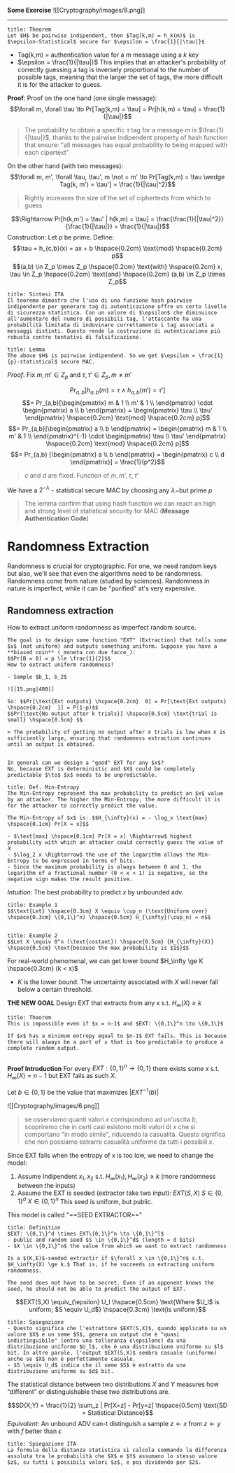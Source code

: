 **Some Exercise**
![[Cryptography/images/8.png]]

----

```ad-abstract
title: Theorem
Let $H$ be pairwise indipendent, then $Tag(k,m) = h_k(m)$ is $\epsilon-Statistical$ secure for $\epsilon = \frac{1}{|\tau|}$

```

- Tag(k,m) =  authentication value for a $m$ message using a $k$ key
- $\epsilon = \frac{1}{|\tau|}$ This implies that an attacker's probability of correctly guessing a tag is inversely proportional to the number of possible tags, meaning that the larger the set of tags, the more difficult it is for the attacker to guess.

**Proof**:
Proof on the one hand (one single message): 
$$\forall m, \forall \tau \to Pr[Tag(k,m) = \tau] = Pr[h(k,m) = \tau] = \frac{1}{|\tau|}$$
>The probability to obtain a specific $\tau$ tag for a message $m$ is $\frac{1}{|\tau|}$, thanks to the pairwise indipendent property of hash function that ensure: "all messages has equal probability to being mapped with each cipertext"

On the other hand (with two messages):
$$\forall m, m', \forall \tau, \tau', m \not = m' \to Pr[Tag(k,m) = \tau \wedge Tag(k, m') = \tau'] = \frac{1}{|\tau|^2}$$
>Rightly increases the size of the set of ciphertexts from which to guess

$$\Rightarrow Pr[h(k,m') = \tau' | h(k,m) = \tau] = \frac{\frac{1}{|\tau|^2}}{\frac{1}{|\tau|}} = \frac{1}{|\tau|}$$
Construction: Let $p$ be prime. Define:
$$\tau = h_{c,b}(x) = ax + b \hspace{0.2cm} \text{mod} \hspace{0.2cm} p$$
$$(a,b) \in Z_p \times Z_p \hspace{0.2cm} \text{with} \hspace{0.2cm} x, \tau \in Z_p \hspace{0.2cm} \text{and} \hspace{0.2cm} (a,b) \in Z_p \times Z_p$$

```ad-success
title: Sintesi ITA
Il teorema dimostra che l'uso di una funzione hash pairwise indipendente per generare tag di autenticazione offre un certo livello di sicurezza statistica. Con un valore di $\epsilon$ che diminuisce all'aumentare del numero di possibili tag, l'attaccante ha una probabilità limitata di indovinare correttamente i tag associati a messaggi distinti. Questo rende la costruzione di autenticazione più robusta contro tentativi di falsificazione.

```

```ad-abstract
title: Lemma
The above $H$ is pairwise indipendend. So we get $\epsilon = \frac{1}{p}-statistical$ secure MAC. 

```

_Proof_: Fix $m, m' \in Z_p$ and $\tau, \tau' \in Z_p, m \not = m'$

$$Pr_{a,b}[h_{a,b}(m) = \tau \wedge h_{a,b}(m') = \tau']$$
$$= Pr_{a,b}[\begin{pmatrix}  m & 1 \\ m' & 1 \\  \end{pmatrix} \cdot \begin{pmatrix} a \\ b \end{pmatrix} = \begin{pmatrix} \tau \\ \tau' \end{pmatrix} \hspace{0.2cm} \text{mod} \hspace{0.2cm} p]$$
$$= Pr_{a,b}[\begin{pmatrix} a \\ b \end{pmatrix} = \begin{pmatrix}  m & 1 \\ m' & 1 \\  \end{pmatrix}^{-1} \cdot \begin{pmatrix} \tau \\ \tau' \end{pmatrix} \hspace{0.2cm} \text{mod} \hspace{0.2cm} p]$$
$$= Pr_{a,b} [\begin{pmatrix} a \\ b \end{pmatrix} = \begin{pmatrix} c \\ d \end{pmatrix}] = \frac{1}{p^2}$$
>$c$ and $d$ are fixed.
>Function of $m, m', \tau, \tau'$

We have a $2^{- \lambda}$ - statistical secure MAC by choosing any $\lambda-$but prime $p$

>The lemma confirm that using hash function we can reach an high and strong level of statistical security for MAC (**Message Authentication Code**)
# Randomness Extraction
Randomness is crucial for cryptographic. For one, we need random keys but also, we'll see that even the algorithms need to be randomness. Randomness come from nature (studied by sciences). Randomness in nature is imperfect, while it can be "purified" at's very expensive. 

## Randomness extraction
How to extract uniform randomness as imperfect random source.

```ad-example
The goal is to design some function "EXT" (Extraction) that tells some $x$ (not uniform) and outputs something uniform. Suppose you have a **biased coin** (_moneta con due facce_):
$$Pr[B = 0] = p \le \frac{1}{2}$$
How to extract uniform randomness?

- Sample $b_1, b_2$

![[15.png|400]]

So: $$Pr[\text{Ext outputs} \hspace{0.2cm}  0] = Pr[\text{Ext outputs} \hspace{0.2cm}  1] = P(1-p)$$
$$Pr[\text{No output after k trials}] \hspace{0.5cm} \text{trial is small} \hspace{0.5cm} $$

> The probability of getting no output after 𝑘 trials is low when 𝑘 is sufficiently large, ensuring that randomness extraction continues until an output is obtained.


```

```ad-question
In general can we design a "good" EXT for any $x$?
No, because EXT is deterministic and $X$ could be completely predictable $\to$ $x$ needs to be unpredictable.

```

```ad-abstract
title: Def. Min-Entropy
The Min-Entropy represent tha max probability to predict an $x$ value by an attacker. The higher the Min-Entropy, the more difficult it is for the attacker to correctly predict the value.

The Min-Entropy of $x$ is: $$H_{\infty}(x) = - \log_x \text{max} \hspace{0.1cm} Pr[X = x]$$

- $\text{max} \hspace{0.1cm} Pr[X = x] \Rightarrow$ highest probability with which an attacker could correctly guess the value of  𝑋
- $\log_2 x \Rightarrow$ the use of the logarithm allows the Min-Entropy to be expressed in terms of bits.
- Since the maximum probability is always between 0 and 1, the logarithm of a fractional number (0 < x < 1) is negative, so the negative sign makes the result positive.

```

_Intuition_: The best probability to predict $x$ by unbounded adv.

```ad-example
title: Example 1
$$\text{Let} \hspace{0.3cm} X \equiv \cup_n (\text{Uniform over} \hspace{0.3cm} \{0,1\}^n) \hspace{0.5cm} H_{\infty}(\cup_n) = n$$


```

```ad-example
title: Example 2
$$Let X \equiv 0^n (\text{costant}) \hspace{0.5cm} {H_{\infty}(X)} \hspace{0.5cm} \text{because the max probability is $1$}$$

```


For real-world phenomenal, we can get lower bound $H_\infty \ge K \hspace{0.3cm} (k < x)$
- $K$ is the lower bound. The uncertainty associated with $X$ will never fall below a certain threshold.

**THE NEW GOAL** 
Design EXT that extracts from any x s.t. $H_\infty(X) \ge k$

```ad-abstract
title: Theorem
This is impossible even if $x = n-1$ and $EXT: \{0,1\}^n \to \{0,1\}$

If $x$ has a minimum entropy equal to $n-1$ EXT fails. This is because there will always be a part of x that is too predictable to produce a complete random output.


```

**Proof Introduction** 
For every $EXT: \{0,1\}^n \to \{0,1\}$ there exists some $x$ s.t. $H_\infty(X) = n-1$ but EXT fails as such $X$.

Let $b \in \{0,1\}$ be the value that maximizes $|EXT^{-1}(b)|$ 

![[Cryptography/images/6.png]]

>se osserviamo quanti valori  $x$ corrispondono ad un'uscita $b$, scopriremo che in certi casi esistono molti valori di $x$ che si comportano "in modo simile", riducendo la casualità. Questo significa che non possiamo estrarre casualità uniforme da tutti i possibili $x$.

Since EXT fails when the entropy of  x is too low, we need to change the model:
1) Assume Indipendent $x_1, x_2$ s.t. $H_\infty(x_1), H_\infty(x_2) \ge k$ (more randomness between the inputs)
2) Assume the EXT is seeded (extractor take two input):
	$EXT(S,X)$
	$S \in \{0,1\}^d$
	$X \in \{0,1\}^n$
	This seed is uniform, but public.

This model is called "==SEED EXTRACTOR=="

```ad-abstract
title: Definition
$EXT: \{0,1\}^d \times EXT\{0,1\}^n \to \{0,1\}^l$
- public and random seed $S \in \{0,1\}^d$ (length = d bits)
- $X \in \{0,1\}^n$ the value from which we want to extract randomness

Is a $(K,E)$-seeded extractir if $\forall x \in \{0,1\}^n$ s.t. $H_\infty(X) \ge k.$ That is, if he succeeds in extracting uniform randomness.

```

```ad-important
The seed does not have to be secret. Even if an opponent knows the seed, he should not be able to predict the output of EXT.

```

$$EXT(S,X) \equiv_{\epsilon} U_l \hspace{0.5cm} \text{Where $U_l$ is uniform; $S \equiv U_d$} \hspace{0.3cm} \text{is uniform}$$
```ad-note
title: Spiegazione
- Questo significa che l'estrattore $EXT(S,X)$, quando applicato su un valore $X$ e un seme $S$, genera un output che è "quasi indistinguibile" (entro una tolleranza ϵ\epsilonϵ) da una distribuzione uniforme $U_l$​, che è una distribuzione uniforme su $l$ bit. In altre parole, l'output $EXT(S,X)$ sembra casuale (uniforme) anche se $X$ non è perfettamente casuale.
- $S \equiv U_d$ indica che il seme $S$ è estratto da una distribuzione uniforme su $d$ bit.

```

The statistical distance between two distributions $X$ and $Y$ measures how “different” or distinguishable these two distributions are.

$$SD(X;Y) = \frac{1}{2} \sum_z | Pr[X=z] - Pr[y=z] \hspace{0.5cm} \text{SD = Statistical Distance}$$
_Equivalent:_ An unbound ADV can-t distinguish a sample $z \leftarrow x$ from $z \leftarrow y$ with $f$ better than  $\epsilon$

```ad-success
title: Spiegazione ITA
La formula della distanza statistica si calcola sommando la differenza assoluta tra le probabilità che $X$ e $Y$ assumano lo stesso valore $z$, su tutti i possibili valori $z$, e poi dividendo per $2$.

```




